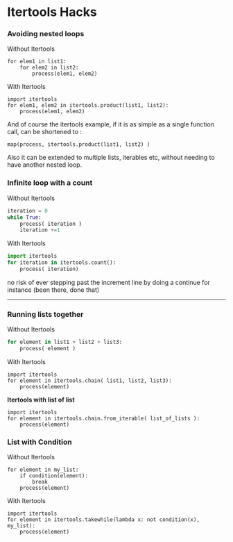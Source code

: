# Itertools Hacks

### Avoiding nested loops

Without Itertools

```
for elem1 in list1: 	
    for elem2 in list2: 		
        process(elem1, elem2) 
```

With Itertools

```
import itertools 
for elem1, elem2 in itertools.product(list1, list2): 	
    process(elem1, elem2) 
```

And of course the itertools example, if it is as simple as a single function call, can be shortened to :

```
map(process, itertools.product(list1, list2) ) 
```

Also it can be extended to multiple lists, iterables etc, without needing to have another nested loop.

### Infinite loop with a count

Without Itertools

```python
iteration = 0 
while True: 	
    process( iteration ) 	
    iteration +=1 
```

With Itertools

```python
import itertools 
for iteration in itertools.count(): 	
    process( iteration) 
```

no risk of ever stepping past the increment line by doing a continue for instance (been there, done that)

***

### Running lists together

Without Itertools

```python
for element in list1 + list2 + list3: 	
    process( element ) 
```

With Itertools

```
import itertools 
for element in itertools.chain( list1, list2, list3): 	
    process(element) 
```

**Itertools with list of list**

```
import itertools 
for element in itertools.chain.from_iterable( list_of_lists ): 	
    process(element) 
```

### List with Condition

Without Itertools

```
for element in my_list:    
    if condition(element): 		
        break    
    process(element) 
```

With Itertools

```
import itertools 
for element in itertools.takewhile(lambda x: not condition(x), my_list): 	
    process(element) 
```
